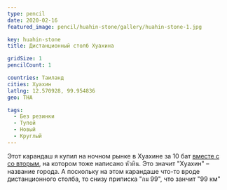 ```yaml
---
type: pencil
date: 2020-02-16
featured_image: pencil/huahin-stone/gallery/huahin-stone-1.jpg

key: huahin-stone
title: Дистанционный столб Хуахина

gridSize: 1
pencilCount: 1

countries: Таиланд
cities: Хуахин
latlng: 12.570928, 99.954836
geo: THA

tags:
  - Без резинки
  - Тупой
  - Новый
  - Круглый
---
```


Этот карандаш я купил на ночном рынке в Хуахине за 10 бат [вместе с со вторым](?display=huahin-sign), на котором тоже написано หัวหิน. Это значит "Хуахин" – название города. А поскольку на этом карандаше что-то вроде дистанционного столба, то снизу приписка "กม 99", что занчит "99 км"

